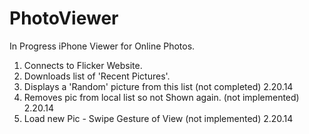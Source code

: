 PhotoViewer
===========

In Progress iPhone Viewer for Online Photos.  

1)  Connects to Flicker Website.
2)  Downloads list of 'Recent Pictures'.
3)  Displays a 'Random' picture from this list  (not completed)  2.20.14
4)  Removes pic from local list so not Shown again.  (not implemented)  2.20.14
5) Load new Pic -  Swipe Gesture of View  (not implemented)  2.20.14

